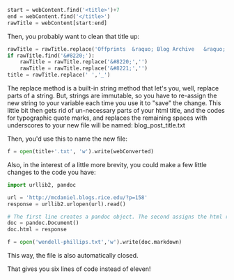```python
start = webContent.find('<title>')+7
end = webContent.find('</title>')
rawTitle = webContent[start:end]
```
Then, you probably want to clean that title up:

```python
rawTitle = rawTitle.replace('Offprints  &raquo; Blog Archive   &raquo; ','')
if rawTitle.find('&#8220;'):
    rawTitle = rawTitle.replace('&#8220;','')
    rawTitle = rawTitle.replace('&#8221;','')
title = rawTitle.replace(' ','_')
```
The replace method is a built-in string method that let's you, well, replace parts of a string. But, strings are immutable, so you have to re-assign the new string to your variable each time you use it to "save" the change. This little bit then gets rid of un-necessary parts of your html title, and the codes for typographic quote marks, and replaces the remaining spaces with underscores to your new file will be named: blog_post_title.txt

Then, you'd use this to name the new file:
```python
f = open(title+'.txt', 'w').write(webConverted)
```

Also, in the interest of a little more brevity, you could make a few little changes to the code you have:
```python
import urllib2, pandoc

url = 'http://mcdaniel.blogs.rice.edu/?p=158'
response = urllib2.urlopen(url).read()

# The first line creates a pandoc object. The second assigns the html response to that object
doc = pandoc.Document()
doc.html = response

f = open('wendell-phillips.txt','w').write(doc.markdown)
```
This way, the file is also automatically closed. 

That gives you six lines of code instead of eleven!